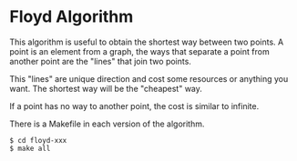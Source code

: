 # Floyd Algorithm

This algorithm is useful to obtain the shortest way between two points. A point is an element 
from a graph, the ways that separate a point from another point are the "lines" that join two points. 

This "lines" are unique direction and cost some resources or anything you want. The shortest way will be the 
"cheapest" way.

If a point has no way to another point, the cost is similar to infinite.

There is a Makefile in each version of the algorithm.

	$ cd floyd-xxx
	$ make all
